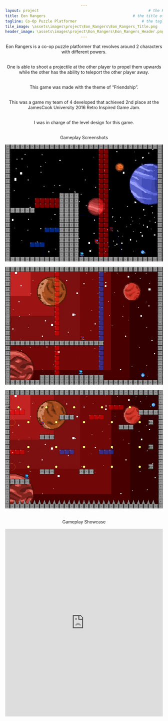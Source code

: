 ```yaml
---
layout: project                                                 # the HTML layout to use for the project page
title: Eon Rangers                                       # the title of the project
tagline: Co-Op Puzzle Platformer                             # the tagline in the tile
tile_image: \assets\images\project\Eon_Rangers\Eon_Rangers_Title.png                      # the background image of the tile
header_image: \assets\images\project\Eon_Rangers\Eon_Rangers_Header.png       # the background image of the header (height: 240px)
---
```

<style>
      h1 {text-align: center;}
      p {text-align: center;}
      div {text-align: center;}
</style>
Eon Rangers is a co-op puzzle platformer that revolves around 2 characters with different powers. 

<br>One is able to shoot a projectile at the other player to propel them upwards while the other has the ability to teleport the other player away. 

<br>This game was made with the theme of “Friendship”.

<br>This was a game my team of 4 developed that achieved 2nd place at the JamesCook University 2016 Retro Inspired Game Jam.

<br>I was in charge of the level design for this game.

<br>Gameplay Screenshots

![Image](\assets\images\project\Eon_Rangers\Eon_Rangers_ss_1.png)

![Image](\assets\images\project\Eon_Rangers\Eon_Rangers_ss_2.png)

![Image](\assets\images\project\Eon_Rangers\Eon_Rangers_ss_3.png)

<br>Gameplay Showcase

<iframe width="100%" height="600px" src="https://www.youtube.com/embed/Htg6PfC8wU0" frameborder="0" allowfullscreen></iframe>